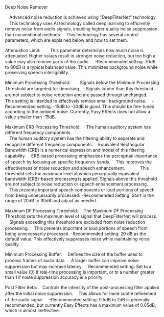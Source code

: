 Deep Noise Remover

　Advanced noise reduction is achieved using "DeepFilterNet" technology.
　This technology uses AI technology called deep learning to efficiently remove noise from audio signals, enabling higher quality noise suppression than conventional methods.
　This technology has several control parameters, which are explained below and how to set them.

Attenuation Limit:　
　This parameter determines how much noise is attenuated. Higher values result in stronger noise reduction, but too high a value may also remove parts of the audio.
　-Recommended setting: 70dB to 80dB is a typical balanced value. This minimizes background noise while preserving speech intelligibility.
          
Minimum Processing Threshold:　
　Signals below the Minimum Processing Threshold are targeted for denoising. 
　Signals louder than this threshold are not subject to noise reduction and are passed through unchanged.　
　This setting is intended to effectively remove small background noise.
　-Recommended setting: -15dB to -30dB is good. This should be fine-tuned according to the ambient noise. Currently, Easy Effects does not allow a value smaller than -15dB.
          
Maximum ERB Processing Threshold: 
　The human auditory system has different frequency components.  
　The human auditory system has the filtering ability to separate and recognize different frequency components.
　Equivalent Rectangular Bandwidth (ERB) is a numerical expression and model of this filtering capability.
　ERB-based processing emphasizes the perceptual importance of speech by focusing on specific frequency bands. 
　This improves the effectiveness of noise reduction and speech enhancement.
　　
　This threshold sets the maximum level at which perceptually equivalent bandwidth (ERB)-based processing is applied. 
  Signals above this threshold are not subject to noise reduction or speech enhancement processing.
　This prevents important speech components or loud portions of speech from being unnecessarily processed.
  -Recommended Setting: Start in the range of 20dB to 30dB and adjust as needed.
          
Maximum DF Processing Threshold:
　The Maximum DF Processing Threshold sets the maximum level of signal that DeepFilterNet will process.
　Signals exceeding this threshold are excluded from noise reduction processing. 
　This prevents important or loud portions of speech from being unnecessarily processed.
  -Recommended setting: 20 dB as the default value. This effectively suppresses noise while maintaining voice quality.
 
Minimum Processing Buffer:
　Defines the size of the buffer used to process frames of audio data.
　A larger buffer can improve noise suppression but may increase latency.
　Recommended setting: Set to a small value (0) if real-time processing is important, or to a number greater than 1 if noise suppression accuracy is a priority.
     
Post Filter Beta:
　Controls the intensity of the post-processing filter applied after the initial noise suppression. 
　This allows for more subtle refinement of the audio signal.
　-Recommended setting: 0.5dB to 2dB is generally recommended, but currently Easy Effects has a maximum value of 0.05dB, which is almost ineffective.
